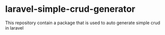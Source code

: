 # laravel-simple-crud-generator
This repository contain a package that is used to auto generate simple crud in laravel
